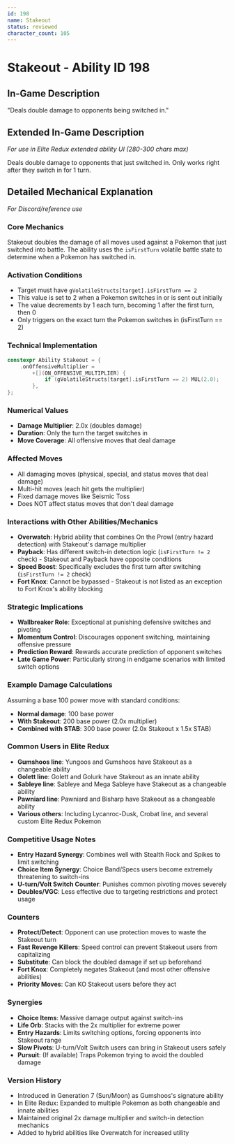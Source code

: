 ```yaml
---
id: 198
name: Stakeout
status: reviewed
character_count: 105
---
```


# Stakeout - Ability ID 198

## In-Game Description
"Deals double damage to opponents being switched in."

## Extended In-Game Description
*For use in Elite Redux extended ability UI (280-300 chars max)*

Deals double damage to opponents that just switched in. Only works right after they switch in for 1 turn.


## Detailed Mechanical Explanation
*For Discord/reference use*

### Core Mechanics
Stakeout doubles the damage of all moves used against a Pokemon that just switched into battle. The ability uses the `isFirstTurn` volatile battle state to determine when a Pokemon has switched in.

### Activation Conditions
- Target must have `gVolatileStructs[target].isFirstTurn == 2`
- This value is set to 2 when a Pokemon switches in or is sent out initially
- The value decrements by 1 each turn, becoming 1 after the first turn, then 0
- Only triggers on the exact turn the Pokemon switches in (isFirstTurn == 2)

### Technical Implementation
```cpp
constexpr Ability Stakeout = {
    .onOffensiveMultiplier =
        +[](ON_OFFENSIVE_MULTIPLIER) {
            if (gVolatileStructs[target].isFirstTurn == 2) MUL(2.0);
        },
};
```

### Numerical Values
- **Damage Multiplier**: 2.0x (doubles damage)
- **Duration**: Only the turn the target switches in
- **Move Coverage**: All offensive moves that deal damage

### Affected Moves
- All damaging moves (physical, special, and status moves that deal damage)
- Multi-hit moves (each hit gets the multiplier)
- Fixed damage moves like Seismic Toss
- Does NOT affect status moves that don't deal damage

### Interactions with Other Abilities/Mechanics
- **Overwatch**: Hybrid ability that combines On the Prowl (entry hazard detection) with Stakeout's damage multiplier
- **Payback**: Has different switch-in detection logic (`isFirstTurn != 2` check) - Stakeout and Payback have opposite conditions
- **Speed Boost**: Specifically excludes the first turn after switching (`isFirstTurn != 2` check)
- **Fort Knox**: Cannot be bypassed - Stakeout is not listed as an exception to Fort Knox's ability blocking

### Strategic Implications
- **Wallbreaker Role**: Exceptional at punishing defensive switches and pivoting
- **Momentum Control**: Discourages opponent switching, maintaining offensive pressure
- **Prediction Reward**: Rewards accurate prediction of opponent switches
- **Late Game Power**: Particularly strong in endgame scenarios with limited switch options

### Example Damage Calculations
Assuming a base 100 power move with standard conditions:
- **Normal damage**: 100 base power
- **With Stakeout**: 200 base power (2.0x multiplier)
- **Combined with STAB**: 300 base power (2.0x Stakeout x 1.5x STAB)

### Common Users in Elite Redux
- **Gumshoos line**: Yungoos and Gumshoos have Stakeout as a changeable ability
- **Golett line**: Golett and Golurk have Stakeout as an innate ability
- **Sableye line**: Sableye and Mega Sableye have Stakeout as a changeable ability
- **Pawniard line**: Pawniard and Bisharp have Stakeout as a changeable ability
- **Various others**: Including Lycanroc-Dusk, Crobat line, and several custom Elite Redux Pokemon

### Competitive Usage Notes
- **Entry Hazard Synergy**: Combines well with Stealth Rock and Spikes to limit switching
- **Choice Item Synergy**: Choice Band/Specs users become extremely threatening to switch-ins
- **U-turn/Volt Switch Counter**: Punishes common pivoting moves severely
- **Doubles/VGC**: Less effective due to targeting restrictions and protect usage

### Counters
- **Protect/Detect**: Opponent can use protection moves to waste the Stakeout turn
- **Fast Revenge Killers**: Speed control can prevent Stakeout users from capitalizing
- **Substitute**: Can block the doubled damage if set up beforehand
- **Fort Knox**: Completely negates Stakeout (and most other offensive abilities)
- **Priority Moves**: Can KO Stakeout users before they act

### Synergies
- **Choice Items**: Massive damage output against switch-ins
- **Life Orb**: Stacks with the 2x multiplier for extreme power
- **Entry Hazards**: Limits switching options, forcing opponents into Stakeout range
- **Slow Pivots**: U-turn/Volt Switch users can bring in Stakeout users safely
- **Pursuit**: (If available) Traps Pokemon trying to avoid the doubled damage

### Version History
- Introduced in Generation 7 (Sun/Moon) as Gumshoos's signature ability
- In Elite Redux: Expanded to multiple Pokemon as both changeable and innate abilities
- Maintained original 2x damage multiplier and switch-in detection mechanics
- Added to hybrid abilities like Overwatch for increased utility